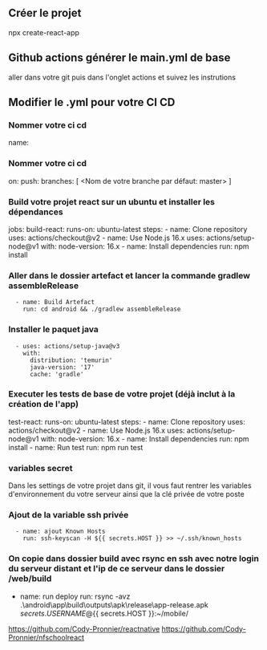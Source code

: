 ## Créer le projet 
npx create-react-app <nom de votre projet>

## Github actions générer le main.yml de base
aller dans votre git puis dans l'onglet actions et suivez les instrutions

## Modifier le .yml pour votre CI CD
### Nommer votre ci cd 
name: <NOM>
### Nommer votre ci cd 
on:
  push:
    branches: [ <Nom de votre branche par défaut: master> ]

### Build votre projet react sur un ubuntu et installer les dépendances
jobs:
  build-react:
    runs-on: ubuntu-latest
    steps:
      - name: Clone repository
        uses: actions/checkout@v2
      - name: Use Node.js 16.x
        uses: actions/setup-node@v1
        with:
          node-version: 16.x
      - name: Install dependencies
        run: npm install

### Aller dans le dossier artefact et lancer la commande gradlew assembleRelease
      - name: Build Artefact 
        run: cd android && ./gradlew assembleRelease

### Installer le paquet java
      - uses: actions/setup-java@v3
        with:
          distribution: 'temurin'
          java-version: '17'
          cache: 'gradle'
### Executer les tests de base de votre projet (déjà inclut à la création de l'app)
  test-react:
    runs-on: ubuntu-latest
    steps:
      - name: Clone repository
        uses: actions/checkout@v2
      - name: Use Node.js 16.x
        uses: actions/setup-node@v1
        with:
          node-version: 16.x
      - name: Install dependencies
        run: npm install
      - name: Run test 
        run: npm run test

### variables secret
Dans les settings de votre projet dans git, il vous faut rentrer les variables d'environnement du votre serveur
ainsi que la clé privée de votre poste

### Ajout de la variable ssh privée
      - name: ajout Known Hosts
        run: ssh-keyscan -H ${{ secrets.HOST }} >> ~/.ssh/known_hosts

### On copie dans dossier build avec rsync en ssh avec notre login du serveur distant et l'ip de ce serveur dans le dossier /web/build
   - name: run deploy
        run: rsync -avz .\android\app\build\outputs\apk\release\app-release.apk ${{ secrets.USERNAME }}@${{ secrets.HOST }}:~/mobile/

https://github.com/Cody-Pronnier/reactnative
https://github.com/Cody-Pronnier/nfschoolreact